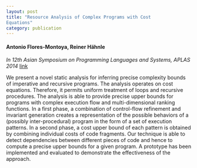 ```yaml
---
layout: post
title: "Resource Analysis of Complex Programs with Cost
Equations"
category: publication
---
```

#### Antonio Flores-Montoya, Reiner Hähnle
*In 12th Asian Symposium on Programming Languages and
Systems, APLAS 2014*  [link](https://www.se.tu-darmstadt.de/fileadmin/user_upload/Group_SE/Page_Content/Group_Members/Antonio_Flores-Montoya/APLAS14techReport.pdf)

We present a novel static analysis for inferring precise complexity bounds of imperative and recursive programs. The analysis operates on cost equations. Therefore, it permits uniform treatment of loops and recursive procedures. The analysis is able to provide precise upper bounds for programs with complex execution flow and multi-dimensional ranking functions. In a first phase, a combination of control-flow refinement and invariant generation creates a representation of the possible behaviors of a (possibly inter-procedural) program in the form of a set of execution patterns. In a second phase, a cost upper bound of each pattern is obtained by combining individual costs of code fragments. Our technique is able to detect dependencies between different pieces of code and hence to compute a precise upper bounds for a given program. A prototype has been implemented and evaluated to demonstrate the effectiveness of the approach.